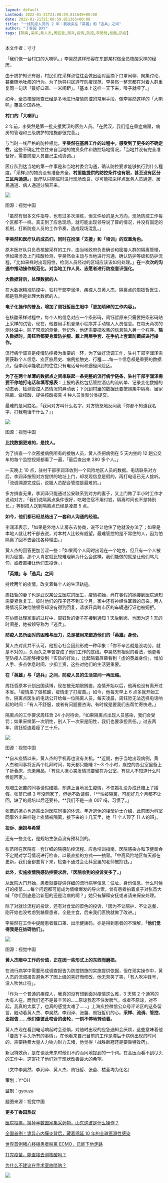 ```yaml
---
layout: default
Lastmod: 2022-01-21T21:08:59.811640+00:00
date: 2022-01-21T21:08:59.811365+00:00
title: "一线防疫人员的 2 年：我被夹在「英雄」和「逃兵」之间"
author: "丁香园 DXY"
tags: [隔离,采样,黄人杰,周钰哲,润泽,疫情,防控,李昊然,核酸,防疫]
---
```


本文作者：寸寸

「我们像一台村口的大喇叭。」李昊然这样形容在东部某村做全员核酸采样的经历。

由于防护知识有限，村民们在采样点往往会做出面对面摘下口罩闲聊、聚集讨论、甚至随地吐痰的行为。为了劝导村民遵守防疫规范，李昊然一整天都在对着人群重复同一句话「戴好口罩、一米间距」。「基本上这样一天下来，嗓子就哑了。」

如今，全员核酸筛查已经是多地进行疫情防控的常用手段，像李昊然这样的「大喇叭」覆盖全国各地。

**村口的「大喇叭」**

2 年前，李昊然是第一批支援武汉的医务人员。「在武汉，我们组在重症病房，病房的管理和三级防护的措施都很完善。」

与当时一线严格的防控相比，**李昊然在基层工作的过程中，感受到了更多的不确定性**，这些不确定性往往来自当地的物资条件和防控场地情况，「当地并没有完全准备好，需要防疫人员自己主动协调。」

医疗队到达当地的第一件事是和当地村委会沟通，确认防控要求能够执行到什么程度。「采样点的物资没有准备齐全，**村里能提供的防控条件也有限，甚至没有区分三区两通道。**」医疗队只能临时进行现场改良，尽可能把采样点医务人员通道、居民通道、病人通道分隔开来。

![](https://images.weserv.nl/?url=https%3A//mmbiz.qpic.cn/mmbiz_jpg/NzKkzoeG5s2oaoLAK0TePRdJeDexaCIqzaTvYGdjvZeARKqtFUzlO88V6ibuibiaagEO2klpvVicf8tc4iaNO9LdJnA/640%3Fwx_fmt%3Djpeg)

图源：视觉中国

「虽然有很多文件指导，也有过多次演练，但文件给的是大方向，现场防控工作每个区都不一样。真正到了应急现场，就可能出现领导说了算的情况，并没有固定的机制，打断防疫人员的工作节奏，造成现场混乱。」

**李昊然和医疗队的成员们，同时在扮演「支援」和「培训」的双重角色。**

原本医疗队只负责核酸采样的工作，由当地政府负责确诊和密接人群的隔离管理，但如果涉及上门核酸检测，李昊然会主动与当地进行沟通，确认防护等级和防护流程，「比如采样时出现阳性，检测人员经过的区域应该该如何处理。」**在一次次的沟通中推动操作规范化，对当地工作人员、志愿者进行防疫意识强化。**

**大数据背后，处理数据的人**

在大数据精准防控中，驻村干部李润泽、疾控人员黄人杰、隔离点的周钰哲医生，都是背后是处理大数据的人。

**电子化操作的普及，增加了周钰哲医生眼中「更加琐碎的工作内容」。**

在核酸采样过程中，每个人的信息对应一个条形码，周钰哲原来只需要把条形码贴上采样的试管，现在，他要用手机登录小程序并手动输入人员信息。在每天两次的测体温中，除了常规的测量、登记外，他还需要把收集的信息输入另一个程序。**输入数据时，周钰哲都要身着防护服、戴上两层手套、在手机上套着防菌袋进行操作。**

流行病学调查是疫情防控极为重要的一环，为了做好流调工作，驻村干部李润泽需要获取个人信息、疫区旅居史、病例接触史、行程……每一个信息都是重要的数据点，但李润泽能收到的往往只有电话号码和途径风险区。

**为了在两个单薄的数据点之间串联起一条完整的流行病学链条，驻村干部李润泽需要不停地打电话和填写报表**：上报的表格包括管控酒店的流转单、记录变化数据的动态表、检测管控人员情况的异动表；下沉到村里的数据还要按照集中隔离、居家隔离、做核酸、提供核酸报告 4 种人员类型分类提交。

最难的是问姓名，「我问对方叫什么名字，对方愤怒地反问我『你都不知道我名字，打我电话干什么？』」

![](https://images.weserv.nl/?url=https%3A//mmbiz.qpic.cn/mmbiz_jpg/NzKkzoeG5s0bYn02Zs5pENumwNEqkwhqZZU4icNMLJxuIsPzia1Ap3usk5jovvAeTmT5CLIDBCCcgNTcOp9ycqvg/640%3Fwx_fmt%3Djpeg)

图源：视觉中国  

**比找数据更难的，是找人。**

为了排查一个次密接病例所有的接触人员，黄人杰把病例在 5 天内坐的 12 趟公交车的每个监控视频都看了一遍，「最后查出来 280 多个人。」

一天晚上 10 点，驻村干部李润泽收到一个风险地区人员的数据。电话联系对方后，李润泽按照对方提供的地址上门，却发现信息是假的，再打电话已无人接听。「流调溯源完成后，说服人员配合管控是最难的。」

多方排查无果，李润泽只能通过公安联系到对方的妻子，又上门做了半小时工作才说动对方，「我们说隔离点条件很好，吃喝住宿不用付钱，隔离时间也不是特别长。」等到把人送到隔离点已经是凌晨 5 点。

**如今，他们都已经总结出了一套和人沟通的经验。**

李润泽表示，「如果是外地人让房东去协商，说不让他住了他就没办法了；如果是本地人就让村干部去说，对本村人比较有威望。最难管控的是不常住的人，因为怕隔离了回不去会找各种理由。」

黄人杰的回答更加苦涩一些：「如果两个人同时出现在一个地方，但只有一个人被判为密接，那个人肯定就比较难理解为什么会这样。我们能做的就是让他们骂几句，或者直接让他们去投诉。」

**「英雄」与「逃兵」之间**

持续两年的疫情，改变着每个人的生活轨迹。

周钰哲的妻子也是武汉某公立医院的医生，疫情初始，尚在春假的她接到医院通知需要紧急复工。彼时他们的孩子还不到五个月，家中还有神经性耳聋的母亲。两人将情况反映给院领导却没有得到回复，请求开具跨市区的车辆通行证也被婉拒。

在协商处理家事的过程中，周钰哲的妻子在接到通知 1 天后到岗，也因为这 1 天的时间差，她被领导称为「逃兵」。

**防疫人员所面对的困难与压力，总是被用来塑造他们的「英雄」身份。**

黄人杰对此并不认可，他担心社会因此形成一种印象：「你不辛苦就是没功劳，就是不对的」，久而久之辛苦变成了他们工作的底线。李昊然有相似的看法，他更希望防疫人员能够接受到「实质的好处」，比起隔着屏幕看到「虚的英雄身份」，增加人手、多点休息时间、少扣工资，这些对他们的生活更重要。

**在「英雄」与「逃兵」之间，防疫人员的生活空间一再压缩。**

周钰哲原本计划出国读博，现在被无期限搁置，疫情开始以后，他再也没有离开过本省。「疫情来了做核酸，疫情走了打疫苗。」如今，他每天早上 6 点多就开始工作，隔离点医生的电话公开给每一位隔离人员，每天凌晨，周钰哲无法选择电话响起的时间：「有人不舒服，或者有问题要咨询，有时候是要我们去帮忙寄快递。」

隔离点的工作要求周钰哲 24 小时待命，「如果隔离点出现人员感染，我们会受罚；如果采样第一次阴性，别人下一次采是阳性，我们也要承担责任。」过去两年，周钰哲连着瘦了三十斤。

![](https://images.weserv.nl/?url=https%3A//mmbiz.qpic.cn/mmbiz_jpg/NzKkzoeG5s2oaoLAK0TePRdJeDexaCIq4jjffxicm0PsanIRXZuqyWSFbUeNT3S75szBhF7IvoXib7wyibuR1XXQg/640%3Fwx_fmt%3Djpeg)

图源：视觉中国  

**自从疫情以来，黄人杰的手机再也没有关机。**近期，由于当地出现病例，黄人杰和同事将近两个礼拜时间，每天都只能睡 2～3 个小时，疾控的办公室里备上了折叠床、洗漱用品，「有些人担心突发情况要留在办公室，有些人不知道什么时候能回家」。

规培生张苗的同事请假结婚，却遇上当地发生疫情，不仅婚礼没办成还赔上了婚假。张苗已经 3 年没回家了，但她不敢请假，「**怕被隔离，可能好几个月都不让回，缺了的规培以后还要补。**我们不是一直 007 吗，习惯了。」

张苗的担心也透露出对医院同事的体谅。年近退休的楼莹护士介绍，此前因为科室同事外出采样碰上疫情被隔离，接下来的十几天里，她「1 个人顶了 11 人的班」。

**投诉、磨损与希望**

还有一些变化，是规培生张苗没有预料到的。

张苗所在医院有一套详细的院感防控流程、应急培训指南，医院感染办和卫健局会不定期对学习情况进行检查，以最直接的方式——抽背。「中高风险地区每天都在更新，我们全都要背下来，检查不通过会让科室里的老师被扣钱。」

**此外，实施疫情院感防控要求后，「医院收到的投诉变多了。」**

从医院大门开始，患者就要提供详细的流行病学信息：住址、身份信息、什么时候打的疫苗……每个问题都可能成为情绪爆发的导火索。曾有患者拍着桌子对张苗大喊「你们到底是治新冠的还是治病的啊？」她只有解释安抚或者请来保安处理。

除了对就诊流程的投诉，还有对食堂的菜色的投诉，「因为不让陪护、不让送餐，刚开始也没考虑到糖尿患者，全是主食，后来我们医院就做了改进。」

李昊然在工作中提醒患者戴口罩、出示健康码，亦是得到患者的不理解，**「他们觉得我是在妨碍他们」。**

![](https://images.weserv.nl/?url=https%3A//mmbiz.qpic.cn/mmbiz_jpg/NzKkzoeG5s2oaoLAK0TePRdJeDexaCIq3Cp5qqxJXmqgKJru8XYkZxOFzbPSxHmOsfOic5YMmLAzlDzl5P0Hib9Q/640%3Fwx_fmt%3Djpeg)

图源：视觉中国  

**黄人杰眼中工作的价值，正在因一些形式上的东西而磨损。**

在流行病学中需要形成调查报告为防控措施的实施提供依据，但在现实操作中，黄人杰的流调报告避免不了因上级的喜好而修改，他无奈笑了笑，「有人吹冲锋号，没人吹休止符」。

「作为一个普通的疾控人，我真的没有想到面对疫情这么难，3 天熬 2 个通宵的大有人在，而我们还不是最辛苦的……原谅我忍不住发脾气，或者不原谅，对不起，我真的太累了，也真的感觉太难了……」上海疾控微信公众号评论区的这条留言，触动着黄人杰、李昊然、李润泽、张苗、周钰哲们的心。**采样、流调、管控、出报告……他们像彼此咬合的齿轮，一刻不停地转动着。**

黄人杰现在看到电话响起时会恐惧，对随时出现的应急通知会厌烦，这些意味着他「要放下手头所有的事情」。在他看来自己目前的工作是滞后于病例出现的时间的，需要耗费大量人力物力财力去堵，他觉得「战胜新冠还是要靠特效药」。

新冠特效药，是在谈及未来时他们不约而同地提到的一个词。在高压而看不到尽头的工作中，这寄托了他们对于现状改善最大的希望。

（文中李昊然、李润泽、黄人杰、周钰哲、张苗、楼莹均为化名）

策划：Y^OH

监制：gyouza  

题图来源：视觉中国

  

**更多丁香园热议**

  

  

[医院投票，换掉半数国家集采药物，山东这波是什么操作？](http://mp.weixin.qq.com/s?__biz=MTg0MzMwODA0MQ==&mid=2653435894&idx=1&sn=7763bd7c2e20c6b9c25efe92acdb78a5&chksm=5e3dc690694a4f86372817b3e5d2c110cf0dae30d6fa74b9c72ed8f875f7e376fbaaea58b2d0&scene=21#wechat_redirect)

[全国首例！诡异心内膜炎背后，藏着绵延 10 年的全球医源性感染](http://mp.weixin.qq.com/s?__biz=MTg0MzMwODA0MQ==&mid=2653435685&idx=1&sn=6526e6ebb781b9227b1c5ce5c52876d1&chksm=5e3dc643694a4f55f8132675e06fd6a7bb9ffc26e39fb045d38835564fd54a0e96aa8e41d7fe&scene=21#wechat_redirect)

[世界首例猪心移植患者脱离 ECMO，已能下地走路](http://mp.weixin.qq.com/s?__biz=MTg0MzMwODA0MQ==&mid=2653435894&idx=3&sn=6708e1bd83d005d7a983e0ef2663eb8a&chksm=5e3dc690694a4f865650053b546d1d7339f3107b85cd0f790d84d35183c8098a01405cd9ed74&scene=21#wechat_redirect)

[打完疫苗，能直接去测核酸吗？](http://mp.weixin.qq.com/s?__biz=MTg0MzMwODA0MQ==&mid=2653435808&idx=2&sn=df92a81b389e12d2d02aebdaec8e449c&chksm=5e3dc6c6694a4fd0d319dc025a4c90f02906bd47b299db7e04afa4cb49c1b08b95c0e3328cef&scene=21#wechat_redirect)

[为什么不建议在手术室放唢呐？](http://mp.weixin.qq.com/s?__biz=MTg0MzMwODA0MQ==&mid=2653435723&idx=2&sn=7f46b4171a591b51c758f1af723d560a&chksm=5e3dc62d694a4f3b7bd2e75b7c8d328572e54377039f1e4fa391f2111657c02b1601df844db1&scene=21#wechat_redirect)

  

![](https://images.weserv.nl/?url=https%3A//mmbiz.qpic.cn/mmbiz_png/NzKkzoeG5s2XKicVIUf6cceYuEttS5qjXH66c2waA6lN5QXwtQj1Zn52aC7Ra1Zmph5nDwaVbG3ddoVhocgUruQ/640%3Fwx_fmt%3Dpng)


